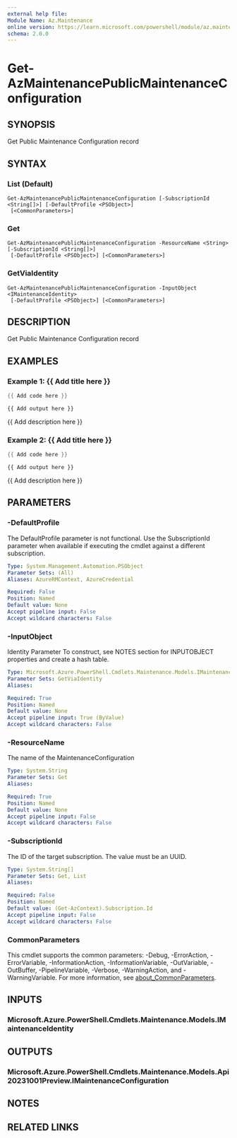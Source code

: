 ```yaml
---
external help file:
Module Name: Az.Maintenance
online version: https://learn.microsoft.com/powershell/module/az.maintenance/get-azmaintenancepublicmaintenanceconfiguration
schema: 2.0.0
---
```


# Get-AzMaintenancePublicMaintenanceConfiguration

## SYNOPSIS
Get Public Maintenance Configuration record

## SYNTAX

### List (Default)
```
Get-AzMaintenancePublicMaintenanceConfiguration [-SubscriptionId <String[]>] [-DefaultProfile <PSObject>]
 [<CommonParameters>]
```

### Get
```
Get-AzMaintenancePublicMaintenanceConfiguration -ResourceName <String> [-SubscriptionId <String[]>]
 [-DefaultProfile <PSObject>] [<CommonParameters>]
```

### GetViaIdentity
```
Get-AzMaintenancePublicMaintenanceConfiguration -InputObject <IMaintenanceIdentity>
 [-DefaultProfile <PSObject>] [<CommonParameters>]
```

## DESCRIPTION
Get Public Maintenance Configuration record

## EXAMPLES

### Example 1: {{ Add title here }}
```powershell
{{ Add code here }}
```

```output
{{ Add output here }}
```

{{ Add description here }}

### Example 2: {{ Add title here }}
```powershell
{{ Add code here }}
```

```output
{{ Add output here }}
```

{{ Add description here }}

## PARAMETERS

### -DefaultProfile
The DefaultProfile parameter is not functional.
Use the SubscriptionId parameter when available if executing the cmdlet against a different subscription.

```yaml
Type: System.Management.Automation.PSObject
Parameter Sets: (All)
Aliases: AzureRMContext, AzureCredential

Required: False
Position: Named
Default value: None
Accept pipeline input: False
Accept wildcard characters: False
```

### -InputObject
Identity Parameter
To construct, see NOTES section for INPUTOBJECT properties and create a hash table.

```yaml
Type: Microsoft.Azure.PowerShell.Cmdlets.Maintenance.Models.IMaintenanceIdentity
Parameter Sets: GetViaIdentity
Aliases:

Required: True
Position: Named
Default value: None
Accept pipeline input: True (ByValue)
Accept wildcard characters: False
```

### -ResourceName
The name of the MaintenanceConfiguration

```yaml
Type: System.String
Parameter Sets: Get
Aliases:

Required: True
Position: Named
Default value: None
Accept pipeline input: False
Accept wildcard characters: False
```

### -SubscriptionId
The ID of the target subscription.
The value must be an UUID.

```yaml
Type: System.String[]
Parameter Sets: Get, List
Aliases:

Required: False
Position: Named
Default value: (Get-AzContext).Subscription.Id
Accept pipeline input: False
Accept wildcard characters: False
```

### CommonParameters
This cmdlet supports the common parameters: -Debug, -ErrorAction, -ErrorVariable, -InformationAction, -InformationVariable, -OutVariable, -OutBuffer, -PipelineVariable, -Verbose, -WarningAction, and -WarningVariable. For more information, see [about_CommonParameters](http://go.microsoft.com/fwlink/?LinkID=113216).

## INPUTS

### Microsoft.Azure.PowerShell.Cmdlets.Maintenance.Models.IMaintenanceIdentity

## OUTPUTS

### Microsoft.Azure.PowerShell.Cmdlets.Maintenance.Models.Api20231001Preview.IMaintenanceConfiguration

## NOTES

## RELATED LINKS

